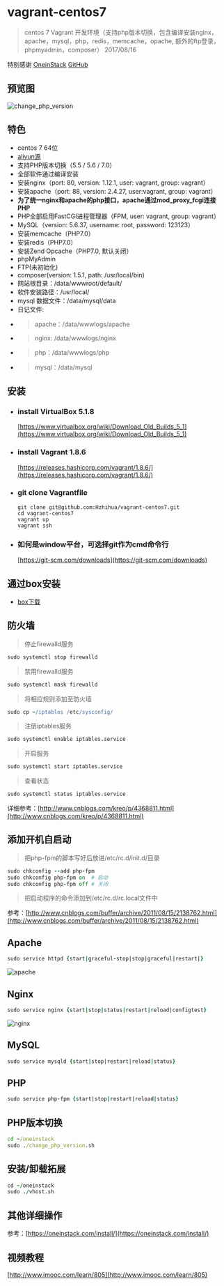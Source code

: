 # vagrant-centos7
>centos 7 Vagrant 开发环境（支持php版本切换，包含编译安装nginx，apache，mysql，php，redis，memcache，opache, 额外的ftp登录，phpmyadmin，composer） 2017/08/16

特别感谢 [OneinStack](https://oneinstack.com) [GitHub](https://github.com/lj2007331/oneinstack)

## 预览图
![change_php_version](https://raw.githubusercontent.com/wiki/Hzhihua/vagrant-centos7/change-php-version.png)

## 特色
- centos 7 64位
- [aliyun源](https://mirrors.aliyun.com/repo)
- 支持PHP版本切换（5.5 / 5.6 / 7.0）
- 全部软件通过编译安装
- 安装nginx（port: 80, version: 1.12.1, user: vagrant, group: vagrant）
- 安装apache（port: 88, version: 2.4.27, user:vagrant, group: vagrant）
- **为了统一nginx和apache的php接口，apache通过mod_proxy_fcgi连接PHP**
- PHP全部启用FastCGI进程管理器（FPM, user: vagrant, group: vagrant）
- MySQL（version: 5.6.37, username: root, password: 123123）
- 安装memcache（PHP7.0）
- 安装redis（PHP7.0）
- 安装Zend Opcache（PHP7.0, 默认关闭）
- phpMyAdmin
- FTP(未初始化)
- composer(version: 1.5.1, path: /usr/local/bin)
- 网站根目录：/data/wwwroot/default/
- 软件安装路径：/usr/local/
- mysql 数据文件：/data/mysql/data
- 日记文件:
- > apache：/data/wwwlogs/apache
- > nginx: /data/wwwlogs/nginx
- > php：/data/wwwlogs/php
- > mysql：/data/mysql

## 安装
- ### install VirtualBox 5.1.8
    [https://www.virtualbox.org/wiki/Download_Old_Builds_5_1](https://www.virtualbox.org/wiki/Download_Old_Builds_5_1)

- ### install Vagrant 1.8.6
    [https://releases.hashicorp.com/vagrant/1.8.6/](https://releases.hashicorp.com/vagrant/1.8.6/)

- ### git clone Vagrantfile
    ```git
    git clone git@github.com:Hzhihua/vagrant-centos7.git
    cd vagrant-centos7
    vagrant up
    vagrant ssh
    ```

- ### 如何是window平台，可选择git作为cmd命令行
    [https://git-scm.com/downloads](https://git-scm.com/downloads)
## 通过box安装
- [box下载](http://)

## 防火墙
>停止firewalld服务
```coffeescript
sudo systemctl stop firewalld
```
>禁用firewalld服务
```coffeescript
sudo systemctl mask firewalld
```
>将相应规则添加至防火墙
```coffeescript
sudo cp ~/iptables /etc/sysconfig/
```
>注册iptables服务
```coffeescript
sudo systemctl enable iptables.service
```
>开启服务
```coffeescript
sudo systemctl start iptables.service
```
>查看状态
```coffeescript
sudo systemctl status iptables.service
```
详细参考：[http://www.cnblogs.com/kreo/p/4368811.html](http://www.cnblogs.com/kreo/p/4368811.html)

## 添加开机自启动
> 把php-fpm的脚本写好后放进/etc/rc.d/init.d/目录
```coffeescript
sudo chkconfig --add php-fpm
sudo chkconfig php-fpm on  # 启动
sudo chkconfig php-fpm off # 关闭
```

> 把启动程序的命令添加到/etc/rc.d/rc.local文件中

参考：[http://www.cnblogs.com/buffer/archive/2011/08/15/2138762.html](http://www.cnblogs.com/buffer/archive/2011/08/15/2138762.html)

## Apache
```coffeescript
sudo service httpd {start|graceful-stop|stop|graceful|restart|}
```
![apache](https://raw.githubusercontent.com/wiki/Hzhihua/vagrant-centos7/apache-curl.png)

## Nginx
```coffeescript
sudo service nginx {start|stop|status|restart|reload|configtest}
```
![nginx](https://raw.githubusercontent.com/wiki/Hzhihua/vagrant-centos7/nginx-curl.png)

## MySQL
```coffeescript
sudo service mysqld {start|stop|restart|reload|status}
```

## PHP
```coffeescript
sudo service php-fpm {start|stop|restart|reload|status}
```

## PHP版本切换
```cmd
cd ~/oneinstack
sudo ./change_php_version.sh
```
## 安装/卸载拓展
```coffeescript
cd ~/oneinstack
sudo ./vhost.sh
```

## 其他详细操作
参考：[https://oneinstack.com/install/](https://oneinstack.com/install/)

## 视频教程
[http://www.imooc.com/learn/805](http://www.imooc.com/learn/805)